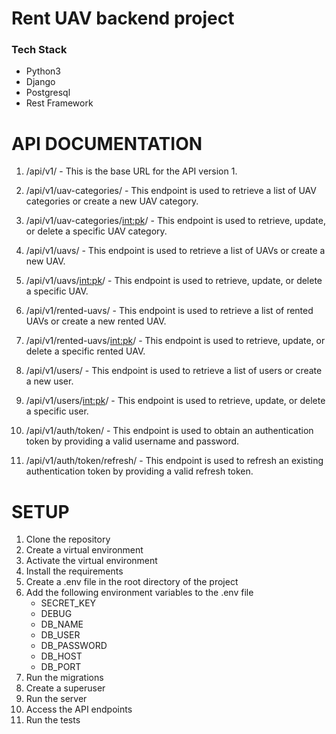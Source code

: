 # Rent UAV backend project

### Tech Stack
- Python3
- Django
- Postgresql
- Rest Framework

# API DOCUMENTATION 

1. /api/v1/ - This is the base URL for the API version 1.

2. /api/v1/uav-categories/ - This endpoint is used to retrieve a list of UAV categories or create a new UAV category.

3. /api/v1/uav-categories/<int:pk>/ - This endpoint is used to retrieve, update, or delete a specific UAV category.

4. /api/v1/uavs/ - This endpoint is used to retrieve a list of UAVs or create a new UAV.

5. /api/v1/uavs/<int:pk>/ - This endpoint is used to retrieve, update, or delete a specific UAV.

6. /api/v1/rented-uavs/ - This endpoint is used to retrieve a list of rented UAVs or create a new rented UAV.

7. /api/v1/rented-uavs/<int:pk>/ - This endpoint is used to retrieve, update, or delete a specific rented UAV.

8. /api/v1/users/ - This endpoint is used to retrieve a list of users or create a new user.

9. /api/v1/users/<int:pk>/ - This endpoint is used to retrieve, update, or delete a specific user.

10. /api/v1/auth/token/ - This endpoint is used to obtain an authentication token by providing a valid username and password.

11. /api/v1/auth/token/refresh/ - This endpoint is used to refresh an existing authentication token by providing a valid refresh token.



# SETUP

1. Clone the repository
2. Create a virtual environment
3. Activate the virtual environment
4. Install the requirements
5. Create a .env file in the root directory of the project
6. Add the following environment variables to the .env file
    - SECRET_KEY
    - DEBUG
    - DB_NAME
    - DB_USER
    - DB_PASSWORD
    - DB_HOST
    - DB_PORT
7. Run the migrations
8. Create a superuser
9. Run the server
10. Access the API endpoints
11. Run the tests
